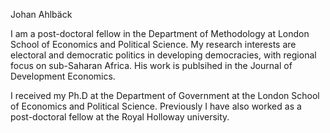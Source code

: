 Johan Ahlbäck 

I am a post-doctoral fellow in the Department of Methodology at London School of Economics and Political Science. My research interests are electoral and democratic politics in developing democracies, with regional focus on sub-Saharan Africa. His work is publsihed in the Journal of Development Economics.  

I received my Ph.D at the Department of Government at the London School of Economics and Political Science. Previously I have also worked as a post-doctoral fellow at the Royal Holloway university.  

